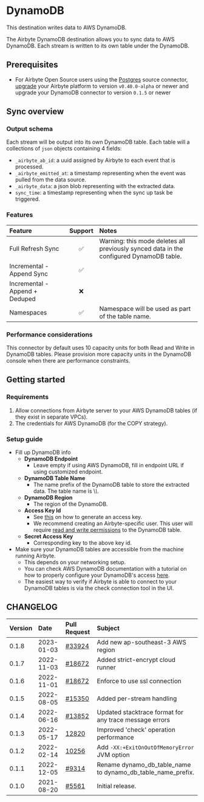 # DynamoDB

This destination writes data to AWS DynamoDB.

The Airbyte DynamoDB destination allows you to sync data to AWS DynamoDB. Each stream is written to
its own table under the DynamoDB.

## Prerequisites

- For Airbyte Open Source users using the
  [Postgres](https://docs.airbyte.com/integrations/sources/postgres) source connector,
  [upgrade](https://docs.airbyte.com/operator-guides/upgrading-airbyte/) your Airbyte platform to
  version `v0.40.0-alpha` or newer and upgrade your DynamoDB connector to version `0.1.5` or newer

## Sync overview

### Output schema

Each stream will be output into its own DynamoDB table. Each table will a collections of `json`
objects containing 4 fields:

- `_airbyte_ab_id`: a uuid assigned by Airbyte to each event that is processed.
- `_airbyte_emitted_at`: a timestamp representing when the event was pulled from the data source.
- `_airbyte_data`: a json blob representing with the extracted data.
- `sync_time`: a timestamp representing when the sync up task be triggered.

### Features

| Feature                        | Support | Notes                                                                                   |
| :----------------------------- | :-----: | :-------------------------------------------------------------------------------------- |
| Full Refresh Sync              |   ✅    | Warning: this mode deletes all previously synced data in the configured DynamoDB table. |
| Incremental - Append Sync      |   ✅    |                                                                                         |
| Incremental - Append + Deduped |   ❌    |                                                                                         |
| Namespaces                     |   ✅    | Namespace will be used as part of the table name.                                       |

### Performance considerations

This connector by default uses 10 capacity units for both Read and Write in DynamoDB tables. Please
provision more capacity units in the DynamoDB console when there are performance constraints.

## Getting started

### Requirements

1. Allow connections from Airbyte server to your AWS DynamoDB tables \(if they exist in separate
   VPCs\).
2. The credentials for AWS DynamoDB \(for the COPY strategy\).

### Setup guide

- Fill up DynamoDB info
  - **DynamoDB Endpoint**
    - Leave empty if using AWS DynamoDB, fill in endpoint URL if using customized endpoint.
  - **DynamoDB Table Name**
    - The name prefix of the DynamoDB table to store the extracted data. The table name is \\_\\_\.
  - **DynamoDB Region**
    - The region of the DynamoDB.
  - **Access Key Id**
    - See
      [this](https://docs.aws.amazon.com/general/latest/gr/aws-sec-cred-types.html#access-keys-and-secret-access-keys)
      on how to generate an access key.
    - We recommend creating an Airbyte-specific user. This user will require
      [read and write permissions](https://docs.aws.amazon.com/IAM/latest/UserGuide/reference_policies_examples_dynamodb_specific-table.html)
      to the DynamoDB table.
  - **Secret Access Key**
    - Corresponding key to the above key id.
- Make sure your DynamoDB tables are accessible from the machine running Airbyte.
  - This depends on your networking setup.
  - You can check AWS DynamoDB documentation with a tutorial on how to properly configure your
    DynamoDB's access
    [here](https://docs.aws.amazon.com/amazondynamodb/latest/developerguide/access-control-overview.html).
  - The easiest way to verify if Airbyte is able to connect to your DynamoDB tables is via the check
    connection tool in the UI.

## CHANGELOG

| Version | Date       | Pull Request                                               | Subject                                                     |
| :------ | :--------- | :--------------------------------------------------------- | :---------------------------------------------------------- |
| 0.1.8   | 2023-01-03 | [#33924](https://github.com/airbytehq/airbyte/pull/33924)  | Add new ap-southeast-3 AWS region                           |
| 0.1.7   | 2022-11-03 | [\#18672](https://github.com/airbytehq/airbyte/pull/18672) | Added strict-encrypt cloud runner                           |
| 0.1.6   | 2022-11-01 | [\#18672](https://github.com/airbytehq/airbyte/pull/18672) | Enforce to use ssl connection                               |
| 0.1.5   | 2022-08-05 | [\#15350](https://github.com/airbytehq/airbyte/pull/15350) | Added per-stream handling                                   |
| 0.1.4   | 2022-06-16 | [\#13852](https://github.com/airbytehq/airbyte/pull/13852) | Updated stacktrace format for any trace message errors      |
| 0.1.3   | 2022-05-17 | [12820](https://github.com/airbytehq/airbyte/pull/12820)   | Improved 'check' operation performance                      |
| 0.1.2   | 2022-02-14 | [10256](https://github.com/airbytehq/airbyte/pull/10256)   | Add `-XX:+ExitOnOutOfMemoryError` JVM option                |
| 0.1.1   | 2022-12-05 | [\#9314](https://github.com/airbytehq/airbyte/pull/9314)   | Rename dynamo_db_table_name to dynamo_db_table_name_prefix. |
| 0.1.0   | 2021-08-20 | [\#5561](https://github.com/airbytehq/airbyte/pull/5561)   | Initial release.                                            |

